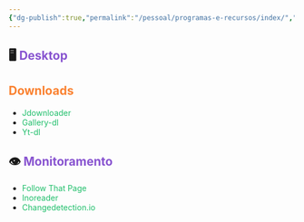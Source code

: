 ```yaml
---
{"dg-publish":true,"permalink":"/pessoal/programas-e-recursos/index/","noteIcon":""}
---
```


## 🖥 <span style='color:#8854d0'>Desktop</span>

## <span style='color:#fa8231'>Downloads</span>
 
- <span style='color:#20bf6b'>Jdownloader</span>
- <span style='color:#20bf6b'>Gallery-dl</span>
- <span style='color:#20bf6b'>Yt-dl</span>

## 👁 <span style='color:#8854d0'>Monitoramento</span>

- <span style='color:#20bf6b'>Follow That Page</span>
- <span style='color:#20bf6b'>Inoreader</span>
- <span style='color:#20bf6b'>Changedetection.io</span>


